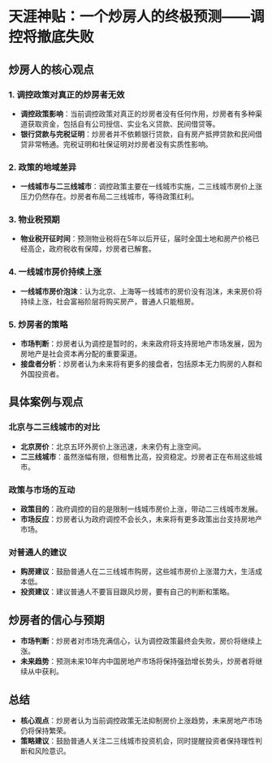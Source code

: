 # 天涯神贴：一个炒房人的终极预测——调控将撤底失败

## 炒房人的核心观点

### 1. 调控政策对真正的炒房者无效
- **调控政策影响**：当前调控政策对真正的炒房者没有任何作用，炒房者有多种渠道获取资金，包括自有公司授信、实业名义贷款、民间借贷等。
- **银行贷款与完税证明**：炒房者并不依赖银行贷款，自有房产抵押贷款和民间借贷非常畅通。完税证明和社保证明对炒房者没有实质性影响。

### 2. 政策的地域差异
- **一线城市与二三线城市**：调控政策主要在一线城市实施，二三线城市房价上涨压力仍然存在。炒房者布局二三线城市，等待政策红利。

### 3. 物业税预期
- **物业税开征时间**：预测物业税将在5年以后开征，届时全国土地和房产价格已经高企，政府税收有保障，炒房者已解套。

### 4. 一线城市房价持续上涨
- **一线城市房价泡沫**：认为北京、上海等一线城市的房价没有泡沫，未来房价将持续上涨，社会富裕阶层将购买房产，普通人只能租房。

### 5. 炒房者的策略
- **市场判断**：炒房者认为调控是暂时的，未来政府将支持房地产市场发展，因为房地产是社会资本再分配的重要渠道。
- **接盘者分析**：炒房者认为未来将有更多的接盘者，包括原本无力购房的人群和外国投资者。

## 具体案例与观点

### 北京与二三线城市的对比
- **北京房价**：北京五环外房价上涨迅速，未来仍有上涨空间。
- **二三线城市**：虽然涨幅有限，但租售比高，投资稳定。炒房者正在布局这些城市。

### 政策与市场的互动
- **政策目的**：政府调控的目的是限制一线城市房价上涨，带动二三线城市发展。
- **市场反应**：炒房者认为政府调控不会长久，未来将有更多政策出台支持房地产市场。

### 对普通人的建议
- **购房建议**：鼓励普通人在二三线城市购房，这些城市房价上涨潜力大，生活成本低。
- **投资建议**：建议普通人不要盲目跟风炒房，要有自己的判断和策略。

## 炒房者的信心与预期
- **市场判断**：炒房者对市场充满信心，认为调控政策最终会失败，房价将继续上涨。
- **未来趋势**：预测未来10年内中国房地产市场将保持强劲增长势头，炒房者将继续从中获利。

## 总结
- **核心观点**：炒房者认为当前调控政策无法抑制房价上涨趋势，未来房地产市场仍将保持繁荣。
- **策略建议**：鼓励普通人关注二三线城市投资机会，同时提醒投资者保持理性判断和风险意识。